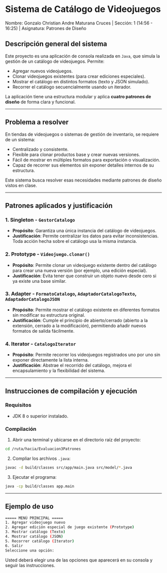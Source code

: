 # Sistema de Catálogo de Videojuegos

Nombre: Gonzalo Christian Andre Maturana Cruces |
Sección: 1 (14:56 - 16:25) | Asignatura: Patrones de Diseño

## Descripción general del sistema

Este proyecto es una aplicación de consola realizada en `Java`, que simula la gestión de un catálogo de videojuegos. Permite:

- Agregar nuevos videojuegos.
- Clonar videojuegos existentes (para crear ediciones especiales).
- Mostrar el catálogo en distintos formatos (texto y JSON simulado).
- Recorrer el catálogo secuencialmente usando un iterador.

La aplicación tiene una estructura modular y aplica **cuatro patrones de diseño** de forma clara y funcional.

---

## Problema a resolver

En tiendas de videojuegos o sistemas de gestión de inventario, se requiere de un sistema:

- Centralizado y consistente.
- Flexible para clonar productos base y crear nuevas versiones.
- Fácil de mostrar en múltiples formatos para exportación o visualización.
- Capaz de recorrer sus elementos sin exponer detalles internos de su estructura.

Este sistema busca resolver esas necesidades mediante patrones de diseño vistos en clase.

---

## Patrones aplicados y justificación

### 1. **Singleton** - `GestorCatalogo`
- **Propósito**: Garantiza una única instancia del catálogo de videojuegos.
- **Justificación**: Permite centralizar los datos para evitar inconsistencias. Toda acción hecha sobre el catálogo usa la misma instancia.

### 2. **Prototype** - `Videojuego.clonar()`
- **Propósito**: Permite clonar un videojuego existente dentro del catálogo para crear una nueva versión (por ejemplo, una edición especial).
- **Justificación**: Evita tener que construir un objeto nuevo desde cero si ya existe una base similar.

### 3. **Adapter** - `FormatoCatalogo`, `AdaptadorCatalogoTexto`, `AdaptadorCatalogoJSON`
- **Propósito**: Permite mostrar el catálogo existente en diferentes formatos sin modificar su estructura original.
- **Justificación**: Cumple el principio de abierto/cerrado (abierto a la extensión, cerrado a la modificación), permitiendo añadir nuevos formatos de salida fácilmente.

### 4. **Iterator** - `CatalogoIterator`
- **Propósito**: Permite recorrer los videojuegos registrados uno por uno sin exponer directamente la lista interna.
- **Justificación**: Abstrae el recorrido del catálogo, mejora el encapsulamiento y la flexibilidad del sistema.

---

## Instrucciones de compilación y ejecución

### Requisitos

- JDK 8 o superior instalado.

### Compilación

1. Abrir una terminal y ubicarse en el directorio raíz del proyecto:

```bash
cd /ruta/hacia/Evaluacion3Patrones
```

2. Compliar los archivos `.java`:

```bash
javac -d build/classes src/app/main.java src/model/*.java
```

3. Ejecutar el programa:

```bash
java -cp build/classes app.main
```

---

## Ejemplo de uso

```bash
===== MENÚ PRINCIPAL =====
1. Agregar videojuego nuevo
2. Agregar edición especial de juego existente (Prototype)
3. Mostrar catálogo (Texto)
4. Mostrar catálogo (JSON)
5. Recorrer catálogo (Iterator)
6. Salir
Seleccione una opción:

```

Usted deberá elegir una de las opciones que aparecerá en su consola y seguir las instrucciones.
